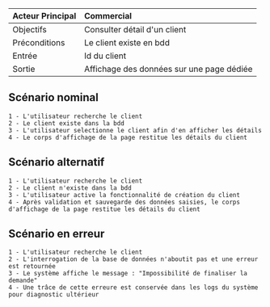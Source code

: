 |Acteur Principal | Commercial                                 |
| :--------------- |:---------------|
|Objectifs        | Consulter détail d'un client               |
|Préconditions    | Le client existe en bdd                    |
|Entrée           | Id du client                               |
|Sortie           | Affichage des données sur une page dédiée  |

## Scénario nominal
    1 - L'utilisateur recherche le client
    2 - Le client existe dans la bdd
    3 - L'utilisateur selectionne le client afin d'en afficher les détails
    4 - Le corps d'affichage de la page restitue les détails du client

## Scénario alternatif
    1 - L'utilisateur recherche le client
    2 - Le client n'existe dans la bdd
    3 - L'utilisateur active la fonctionnalité de création du client
    4 - Après validation et sauvegarde des données saisies, le corps d'affichage de la page restitue les détails du client

## Scénario en erreur
    1 - L'utilisateur recherche le client
    2 - L'interrogation de la base de données n'aboutit pas et une erreur est retournée
    3 - Le système affiche le message : "Impossibilité de finaliser la demande"
    4 - Une trâce de cette erreure est conservée dans les logs du système pour diagnostic ultérieur
